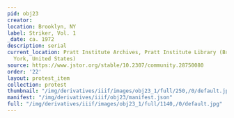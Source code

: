 ```yaml
---
pid: obj23
creator: 
location: Brooklyn, NY
label: Striker, Vol. 1
_date: ca. 1972
description: serial
current_location: Pratt Institute Archives, Pratt Institute Library (Brooklyn, New
  York, United States)
source: https://www.jstor.org/stable/10.2307/community.28750080
order: '22'
layout: protest_item
collection: protest
thumbnail: "/img/derivatives/iiif/images/obj23_1/full/250,/0/default.jpg"
manifest: "/img/derivatives/iiif/obj23/manifest.json"
full: "/img/derivatives/iiif/images/obj23_1/full/1140,/0/default.jpg"
---
```

